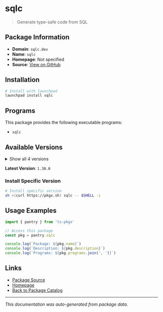 # sqlc

> Generate type-safe code from SQL

## Package Information

- **Domain**: `sqlc.dev`
- **Name**: `sqlc`
- **Homepage**: Not specified
- **Source**: [View on GitHub](https://github.com/pkgxdev/pantry/tree/main/projects/sqlc.dev/package.yml)

## Installation

```bash
# Install with launchpad
launchpad install sqlc
```

## Programs

This package provides the following executable programs:

- `sqlc`

## Available Versions

<details>
<summary>Show all 4 versions</summary>

- `1.30.0`, `1.29.0`, `1.28.0`, `1.27.0`

</details>

**Latest Version**: `1.30.0`

### Install Specific Version

```bash
# Install specific version
sh <(curl https://pkgx.sh) sqlc -- $SHELL -i
```

## Usage Examples

```typescript
import { pantry } from 'ts-pkgx'

// Access this package
const pkg = pantry.sqlc

console.log(`Package: ${pkg.name}`)
console.log(`Description: ${pkg.description}`)
console.log(`Programs: ${pkg.programs.join(', ')}`)
```

## Links

- [Package Source](https://github.com/pkgxdev/pantry/tree/main/projects/sqlc.dev/package.yml)
- [Homepage](#)
- [Back to Package Catalog](../../package-catalog.md)

---

*This documentation was auto-generated from package data.*
